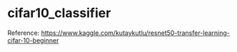 # cifar10_classifier

Reference: 
https://www.kaggle.com/kutaykutlu/resnet50-transfer-learning-cifar-10-beginner
